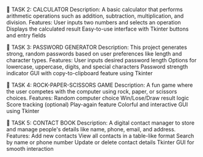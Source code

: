
🔹 TASK 2: CALCULATOR
Description:
A basic calculator that performs arithmetic operations such as addition, subtraction, multiplication, and division.
Features:
User inputs two numbers and selects an operation
Displays the calculated result
Easy-to-use interface with Tkinter buttons and entry fields

🔹 TASK 3: PASSWORD GENERATOR
Description:
This project generates strong, random passwords based on user preferences like length and character types.
Features:
User inputs desired password length
Options for lowercase, uppercase, digits, and special characters
Password strength indicator
GUI with copy-to-clipboard feature using Tkinter

🔹 TASK 4: ROCK-PAPER-SCISSORS GAME
Description:
A fun game where the user competes with the computer using rock, paper, or scissors choices.
Features:
Random computer choice
Win/Lose/Draw result logic
Score tracking (optional)
Play-again feature
Colorful and interactive GUI using Tkinter

🔹 TASK 5: CONTACT BOOK
Description:
A digital contact manager to store and manage people's details like name, phone, email, and address.
Features:
Add new contacts
View all contacts in a table-like format
Search by name or phone number
Update or delete contact details
Tkinter GUI for smooth interaction



